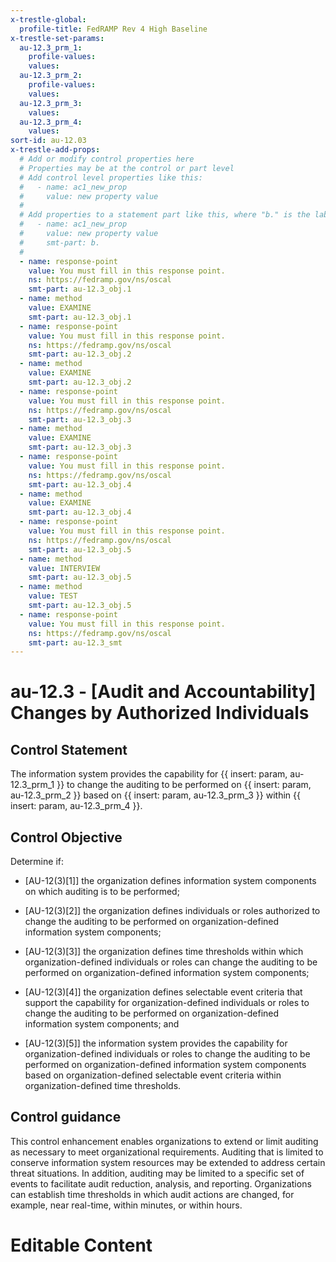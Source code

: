```yaml
---
x-trestle-global:
  profile-title: FedRAMP Rev 4 High Baseline
x-trestle-set-params:
  au-12.3_prm_1:
    profile-values:
    values:
  au-12.3_prm_2:
    profile-values:
    values:
  au-12.3_prm_3:
    values:
  au-12.3_prm_4:
    values:
sort-id: au-12.03
x-trestle-add-props:
  # Add or modify control properties here
  # Properties may be at the control or part level
  # Add control level properties like this:
  #   - name: ac1_new_prop
  #     value: new property value
  #
  # Add properties to a statement part like this, where "b." is the label of the target statement part
  #   - name: ac1_new_prop
  #     value: new property value
  #     smt-part: b.
  #
  - name: response-point
    value: You must fill in this response point.
    ns: https://fedramp.gov/ns/oscal
    smt-part: au-12.3_obj.1
  - name: method
    value: EXAMINE
    smt-part: au-12.3_obj.1
  - name: response-point
    value: You must fill in this response point.
    ns: https://fedramp.gov/ns/oscal
    smt-part: au-12.3_obj.2
  - name: method
    value: EXAMINE
    smt-part: au-12.3_obj.2
  - name: response-point
    value: You must fill in this response point.
    ns: https://fedramp.gov/ns/oscal
    smt-part: au-12.3_obj.3
  - name: method
    value: EXAMINE
    smt-part: au-12.3_obj.3
  - name: response-point
    value: You must fill in this response point.
    ns: https://fedramp.gov/ns/oscal
    smt-part: au-12.3_obj.4
  - name: method
    value: EXAMINE
    smt-part: au-12.3_obj.4
  - name: response-point
    value: You must fill in this response point.
    ns: https://fedramp.gov/ns/oscal
    smt-part: au-12.3_obj.5
  - name: method
    value: INTERVIEW
    smt-part: au-12.3_obj.5
  - name: method
    value: TEST
    smt-part: au-12.3_obj.5
  - name: response-point
    value: You must fill in this response point.
    ns: https://fedramp.gov/ns/oscal
    smt-part: au-12.3_smt
---
```


# au-12.3 - \[Audit and Accountability\] Changes by Authorized Individuals

## Control Statement

The information system provides the capability for {{ insert: param, au-12.3_prm_1 }} to change the auditing to be performed on {{ insert: param, au-12.3_prm_2 }} based on {{ insert: param, au-12.3_prm_3 }} within {{ insert: param, au-12.3_prm_4 }}.

## Control Objective

Determine if:

- \[AU-12(3)[1]\] the organization defines information system components on which auditing is to be performed;

- \[AU-12(3)[2]\] the organization defines individuals or roles authorized to change the auditing to be performed on organization-defined information system components;

- \[AU-12(3)[3]\] the organization defines time thresholds within which organization-defined individuals or roles can change the auditing to be performed on organization-defined information system components;

- \[AU-12(3)[4]\] the organization defines selectable event criteria that support the capability for organization-defined individuals or roles to change the auditing to be performed on organization-defined information system components; and

- \[AU-12(3)[5]\] the information system provides the capability for organization-defined individuals or roles to change the auditing to be performed on organization-defined information system components based on organization-defined selectable event criteria within organization-defined time thresholds.

## Control guidance

This control enhancement enables organizations to extend or limit auditing as necessary to meet organizational requirements. Auditing that is limited to conserve information system resources may be extended to address certain threat situations. In addition, auditing may be limited to a specific set of events to facilitate audit reduction, analysis, and reporting. Organizations can establish time thresholds in which audit actions are changed, for example, near real-time, within minutes, or within hours.

# Editable Content

<!-- Make additions and edits below -->
<!-- The above represents the contents of the control as received by the profile, prior to additions. -->
<!-- If the profile makes additions to the control, they will appear below. -->
<!-- The above markdown may not be edited but you may edit the content below, and/or introduce new additions to be made by the profile. -->
<!-- If there is a yaml header at the top, parameter values may be edited. Use --set-parameters to incorporate the changes during assembly. -->
<!-- The content here will then replace what is in the profile for this control, after running profile-assemble. -->
<!-- The added parts in the profile for this control are below.  You may edit them and/or add new ones. -->
<!-- Each addition must have a heading either of the form ## Control my_addition_name -->
<!-- or ## Part a. (where the a. refers to one of the control statement labels.) -->
<!-- "## Control" parts are new parts added after the statement part. -->
<!-- "## Part" parts are new parts added into the top-level statement part with that label. -->
<!-- Subparts may be added with nested hash levels of the form ### My Subpart Name -->
<!-- underneath the parent ## Control or ## Part being added -->
<!-- See https://ibm.github.io/compliance-trestle/tutorials/ssp_profile_catalog_authoring/ssp_profile_catalog_authoring for guidance. -->

